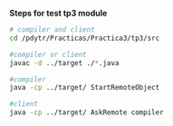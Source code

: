 **Steps for test tp3 module**

```bash
# compiler and client
cd /pdytr/Practicas/Practica3/tp3/src

#compiler or client
javac -d ../target ./*.java

#compiler
java -cp ../target/ StartRemoteObject

#client
java -cp ../target/ AskRemote compiler


```
